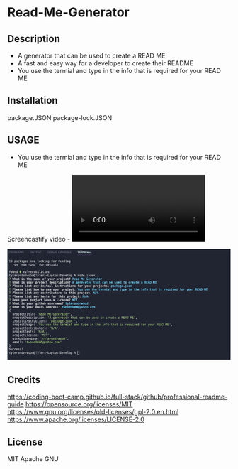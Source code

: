 # Read-Me-Generator

## Description 

- A generator that can be used to create a READ ME
- A fast and easy way for a developer to create their README
- You use the termial and type in the info that is required for your READ ME

## Installation

package.JSON
package-lock.JSON

## USAGE

- You use the termial and type in the info that is required for your READ ME

Screencastify video - ![alt text](./Develop/video/Untitled_%20Jun%2018%2C%202023%203_16%20PM.mp4)

![alt text](./Develop/images/Screenshot%202023-06-18%20at%201.55.07%20PM.png)

## Credits

https://coding-boot-camp.github.io/full-stack/github/professional-readme-guide
https://opensource.org/licenses/MIT
https://www.gnu.org/licenses/old-licenses/gpl-2.0.en.html
https://www.apache.org/licenses/LICENSE-2.0

## License

MIT
Apache
GNU